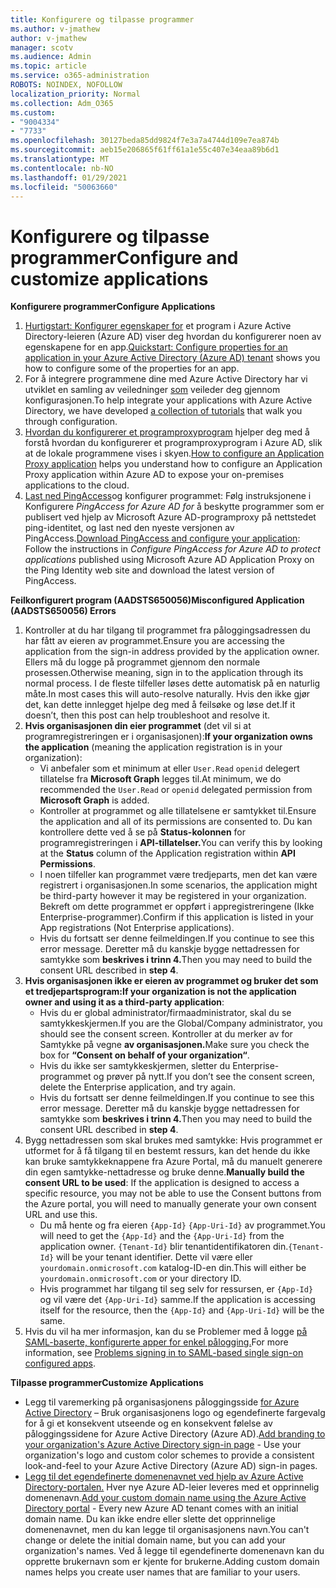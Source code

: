 ```yaml
---
title: Konfigurere og tilpasse programmer
ms.author: v-jmathew
author: v-jmathew
manager: scotv
ms.audience: Admin
ms.topic: article
ms.service: o365-administration
ROBOTS: NOINDEX, NOFOLLOW
localization_priority: Normal
ms.collection: Adm_O365
ms.custom:
- "9004334"
- "7733"
ms.openlocfilehash: 30127beda85dd9824f7e3a7a4744d109e7ea874b
ms.sourcegitcommit: aeb15e206865f61ff61a1e55c407e34eaa89b6d1
ms.translationtype: MT
ms.contentlocale: nb-NO
ms.lasthandoff: 01/29/2021
ms.locfileid: "50063660"
---
```

# <a name="configure-and-customize-applications"></a><span data-ttu-id="98837-102">Konfigurere og tilpasse programmer</span><span class="sxs-lookup"><span data-stu-id="98837-102">Configure and customize applications</span></span>

<span data-ttu-id="98837-103">**Konfigurere programmer**</span><span class="sxs-lookup"><span data-stu-id="98837-103">**Configure Applications**</span></span>

1. <span data-ttu-id="98837-104">[Hurtigstart: Konfigurer egenskaper for](https://docs.microsoft.com/azure/active-directory/manage-apps/add-application-portal-configure) et program i Azure Active Directory-leieren (Azure AD) viser deg hvordan du konfigurerer noen av egenskapene for en app.</span><span class="sxs-lookup"><span data-stu-id="98837-104">[Quickstart: Configure properties for an application in your Azure Active Directory (Azure AD) tenant](https://docs.microsoft.com/azure/active-directory/manage-apps/add-application-portal-configure) shows you how to configure some of the properties for an app.</span></span>
2. <span data-ttu-id="98837-105">For å integrere programmene dine med Azure Active Directory har vi utviklet en samling av veiledninger [som](https://docs.microsoft.com/azure/active-directory/saas-apps/tutorial-list) veileder deg gjennom konfigurasjonen.</span><span class="sxs-lookup"><span data-stu-id="98837-105">To help integrate your applications with Azure Active Directory, we have developed [a collection of tutorials](https://docs.microsoft.com/azure/active-directory/saas-apps/tutorial-list) that walk you through configuration.</span></span>
3. <span data-ttu-id="98837-106">[Hvordan du konfigurerer et programproxyprogram](https://docs.microsoft.com/azure/active-directory/manage-apps/application-proxy-config-how-to) hjelper deg med å forstå hvordan du konfigurerer et programproxyprogram i Azure AD, slik at de lokale programmene vises i skyen.</span><span class="sxs-lookup"><span data-stu-id="98837-106">[How to configure an Application Proxy application](https://docs.microsoft.com/azure/active-directory/manage-apps/application-proxy-config-how-to) helps you understand how to configure an Application Proxy application within Azure AD to expose your on-premises applications to the cloud.</span></span>
4. <span data-ttu-id="98837-107">[Last ned PingAccess](https://docs.microsoft.com/azure/active-directory/manage-apps/application-proxy-ping-access-publishing-guide#download-pingaccess-and-configure-your-application)og konfigurer programmet: Følg instruksjonene i Konfigurere *PingAccess for Azure AD for* å beskytte programmer som er publisert ved hjelp av Microsoft Azure AD-programproxy på nettstedet ping-identitet, og last ned den nyeste versjonen av PingAccess.</span><span class="sxs-lookup"><span data-stu-id="98837-107">[Download PingAccess and configure your application](https://docs.microsoft.com/azure/active-directory/manage-apps/application-proxy-ping-access-publishing-guide#download-pingaccess-and-configure-your-application): Follow the instructions in *Configure PingAccess for Azure AD to protect applications* published using Microsoft Azure AD Application Proxy on the Ping Identity web site and download the latest version of PingAccess.</span></span>

<span data-ttu-id="98837-108">**Feilkonfigurert program (AADSTS650056)**</span><span class="sxs-lookup"><span data-stu-id="98837-108">**Misconfigured Application (AADSTS650056) Errors**</span></span>

1. <span data-ttu-id="98837-109">Kontroller at du har tilgang til programmet fra påloggingsadressen du har fått av eieren av programmet.</span><span class="sxs-lookup"><span data-stu-id="98837-109">Ensure you are accessing the application from the sign-in address provided by the application owner.</span></span> <span data-ttu-id="98837-110">Ellers må du logge på programmet gjennom den normale prosessen.</span><span class="sxs-lookup"><span data-stu-id="98837-110">Otherwise meaning, sign in to the application through its normal process.</span></span> <span data-ttu-id="98837-111">I de fleste tilfeller løses dette automatisk på en naturlig måte.</span><span class="sxs-lookup"><span data-stu-id="98837-111">In most cases this will auto-resolve naturally.</span></span> <span data-ttu-id="98837-112">Hvis den ikke gjør det, kan dette innlegget hjelpe deg med å feilsøke og løse det.</span><span class="sxs-lookup"><span data-stu-id="98837-112">If it doesn’t, then this post can help troubleshoot and resolve it.</span></span>
2. <span data-ttu-id="98837-113">**Hvis organisasjonen din eier programmet** (det vil si at programregistreringen er i organisasjonen):</span><span class="sxs-lookup"><span data-stu-id="98837-113">**If your organization owns the application** (meaning the application registration is in your organization):</span></span>
    - <span data-ttu-id="98837-114">Vi anbefaler som et minimum at eller `User.Read` `openid` delegert tillatelse fra **Microsoft Graph** legges til.</span><span class="sxs-lookup"><span data-stu-id="98837-114">At minimum, we do recommended the `User.Read` or `openid` delegated permission from **Microsoft Graph** is added.</span></span>
    - <span data-ttu-id="98837-115">Kontroller at programmet og alle tillatelsene er samtykket til.</span><span class="sxs-lookup"><span data-stu-id="98837-115">Ensure the application and all of its permissions are consented to.</span></span> <span data-ttu-id="98837-116">Du kan kontrollere dette ved å se på **Status-kolonnen** for programregistreringen i **API-tillatelser.**</span><span class="sxs-lookup"><span data-stu-id="98837-116">You can verify this by looking at the **Status** column of the Application registration within **API Permissions**.</span></span>
    - <span data-ttu-id="98837-117">I noen tilfeller kan programmet være tredjeparts, men det kan være registrert i organisasjonen.</span><span class="sxs-lookup"><span data-stu-id="98837-117">In some scenarios, the application might be third-party however it may be registered in your organization.</span></span> <span data-ttu-id="98837-118">Bekreft om dette programmet er oppført i appregistreringene (Ikke Enterprise-programmer).</span><span class="sxs-lookup"><span data-stu-id="98837-118">Confirm if this application is listed in your App registrations (Not Enterprise applications).</span></span>
    - <span data-ttu-id="98837-119">Hvis du fortsatt ser denne feilmeldingen.</span><span class="sxs-lookup"><span data-stu-id="98837-119">If you continue to see this error message.</span></span> <span data-ttu-id="98837-120">Deretter må du kanskje bygge nettadressen for samtykke som **beskrives i trinn 4.**</span><span class="sxs-lookup"><span data-stu-id="98837-120">Then you may need to build the consent URL described in **step 4**.</span></span>
3. <span data-ttu-id="98837-121">**Hvis organisasjonen ikke er eieren av programmet og bruker det som et tredjepartsprogram:**</span><span class="sxs-lookup"><span data-stu-id="98837-121">**If your organization is not the application owner and using it as a third-party application**:</span></span>
    - <span data-ttu-id="98837-122">Hvis du er global administrator/firmaadministrator, skal du se samtykkeskjermen.</span><span class="sxs-lookup"><span data-stu-id="98837-122">If you are the Global/Company administrator, you should see the consent screen.</span></span> <span data-ttu-id="98837-123">Kontroller at du merker av for Samtykke på vegne **av organisasjonen.**</span><span class="sxs-lookup"><span data-stu-id="98837-123">Make sure you check the box for **“Consent on behalf of your organization“**.</span></span>
    - <span data-ttu-id="98837-124">Hvis du ikke ser samtykkeskjermen, sletter du Enterprise-programmet og prøver på nytt.</span><span class="sxs-lookup"><span data-stu-id="98837-124">If you don’t see the consent screen, delete the Enterprise application, and try again.</span></span>
    - <span data-ttu-id="98837-125">Hvis du fortsatt ser denne feilmeldingen.</span><span class="sxs-lookup"><span data-stu-id="98837-125">If you continue to see this error message.</span></span> <span data-ttu-id="98837-126">Deretter må du kanskje bygge nettadressen for samtykke som **beskrives i trinn 4.**</span><span class="sxs-lookup"><span data-stu-id="98837-126">Then you may need to build the consent URL described in **step 4**.</span></span>
4. <span data-ttu-id="98837-127">Bygg nettadressen som skal brukes med samtykke: Hvis programmet er utformet for å få tilgang til en bestemt ressurs, kan det hende du ikke kan bruke samtykkeknappene fra Azure Portal, må du manuelt generere din egen samtykke-nettadresse og bruke denne.</span><span class="sxs-lookup"><span data-stu-id="98837-127">**Manually build the consent URL to be used**: If the application is designed to access a specific resource, you may not be able to use the Consent buttons from the Azure portal, you will need to manually generate your own consent URL and use this.</span></span>
    - <span data-ttu-id="98837-128">Du må hente og fra eieren `{App-Id}` `{App-Uri-Id}` av programmet.</span><span class="sxs-lookup"><span data-stu-id="98837-128">You will need to get the `{App-Id}` and the `{App-Uri-Id}` from the application owner.</span></span> <span data-ttu-id="98837-129">`{Tenant-Id}` blir tenantidentifikatoren din.</span><span class="sxs-lookup"><span data-stu-id="98837-129">`{Tenant-Id}` will be your tenant identifier.</span></span> <span data-ttu-id="98837-130">Dette vil være eller `yourdomain.onmicrosoft.com` katalog-ID-en din.</span><span class="sxs-lookup"><span data-stu-id="98837-130">This will either be `yourdomain.onmicrosoft.com` or your directory ID.</span></span>
    - <span data-ttu-id="98837-131">Hvis programmet har tilgang til seg selv for ressursen, er `{App-Id}` og vil være det `{App-Uri-Id}` samme.</span><span class="sxs-lookup"><span data-stu-id="98837-131">If the application is accessing itself for the resource, then the `{App-Id}` and `{App-Uri-Id}` will be the same.</span></span>
5. <span data-ttu-id="98837-132">Hvis du vil ha mer informasjon, kan du se Problemer med å logge [på SAML-baserte, konfigurerte apper for enkel pålogging.](https://docs.microsoft.com/azure/active-directory/manage-apps/application-sign-in-problem-federated-sso-gallery#misconfigured-application)</span><span class="sxs-lookup"><span data-stu-id="98837-132">For more information, see [Problems signing in to SAML-based single sign-on configured apps](https://docs.microsoft.com/azure/active-directory/manage-apps/application-sign-in-problem-federated-sso-gallery#misconfigured-application).</span></span>

<span data-ttu-id="98837-133">**Tilpasse programmer**</span><span class="sxs-lookup"><span data-stu-id="98837-133">**Customize Applications**</span></span>

- <span data-ttu-id="98837-134">Legg til varemerking på organisasjonens påloggingsside [for Azure Active Directory](https://docs.microsoft.com/azure/active-directory/fundamentals/customize-branding) – Bruk organisasjonens logo og egendefinerte fargevalg for å gi et konsekvent utseende og en konsekvent følelse av påloggingssidene for Azure Active Directory (Azure AD).</span><span class="sxs-lookup"><span data-stu-id="98837-134">[Add branding to your organization's Azure Active Directory sign-in page](https://docs.microsoft.com/azure/active-directory/fundamentals/customize-branding) - Use your organization's logo and custom color schemes to provide a consistent look-and-feel to your Azure Active Directory (Azure AD) sign-in pages.</span></span>
- <span data-ttu-id="98837-135">[Legg til det egendefinerte domenenavnet ved hjelp av Azure Active Directory-portalen.](https://docs.microsoft.com/azure/active-directory/fundamentals/add-custom-domain) Hver nye Azure AD-leier leveres med et opprinnelig domenenavn.</span><span class="sxs-lookup"><span data-stu-id="98837-135">[Add your custom domain name using the Azure Active Directory portal](https://docs.microsoft.com/azure/active-directory/fundamentals/add-custom-domain) - Every new Azure AD tenant comes with an initial domain name.</span></span> <span data-ttu-id="98837-136">Du kan ikke endre eller slette det opprinnelige domenenavnet, men du kan legge til organisasjonens navn.</span><span class="sxs-lookup"><span data-stu-id="98837-136">You can't change or delete the initial domain name, but you can add your organization's names.</span></span> <span data-ttu-id="98837-137">Ved å legge til egendefinerte domenenavn kan du opprette brukernavn som er kjente for brukerne.</span><span class="sxs-lookup"><span data-stu-id="98837-137">Adding custom domain names helps you create user names that are familiar to your users.</span></span>
